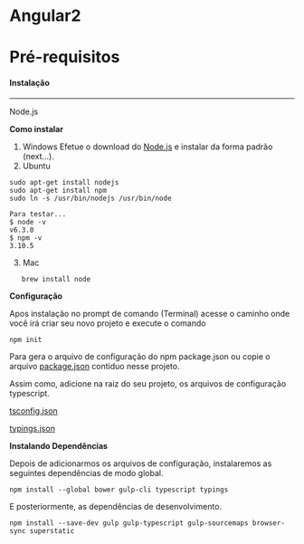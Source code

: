 # Angular2

# **Pré-requisitos**

#### **Instalação**
----------
Node.js

**Como instalar**

 1. Windows
 Efetue o download do [Node.js](https://nodejs.org/en/) e instalar da forma padrão (next...).
 2. Ubuntu
 ```
sudo apt-get install nodejs
sudo apt-get install npm
sudo ln -s /usr/bin/nodejs /usr/bin/node

Para testar...
$ node -v
v6.3.0
$ npm -v
3.10.5
```
 
 3. Mac
 
```
   brew install node
```

**Configuração**

Apos instalação no prompt de comando (Terminal) acesse o caminho onde você irá criar seu novo projeto e execute o comando 

    npm init
    
   Para gera o arquivo de configuração do npm package.json ou copie o arquivo [package.json](https://github.com/VagnerSilva/angular2/blob/master/package.json) contiduo nesse projeto.
   
   Assim como, adicione na raiz do seu projeto, os arquivos de configuração typescript.

[tsconfig.json](https://github.com/VagnerSilva/angular2/blob/master/tsconfig.json)

[typings.json](https://github.com/VagnerSilva/angular2/blob/master/typings.json)


 **Instalando Dependências**
 
Depois de adicionarmos os arquivos de configuração, instalaremos  as seguintes dependências de modo global. 

    npm install --global bower gulp-cli typescript typings

E posteriormente, as dependências de desenvolvimento.

    npm install --save-dev gulp gulp-typescript gulp-sourcemaps browser-sync superstatic


